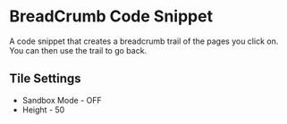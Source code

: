 BreadCrumb Code Snippet
============================================

A code snippet that creates a breadcrumb trail of the pages
you click on. You can then use the trail to go back.

Tile Settings
--------------
- Sandbox Mode - OFF
- Height - 50
